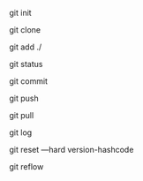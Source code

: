 git init

git clone

git add ./

git status

git commit

git push

git pull

git log

git reset —hard version-hashcode

git reflow
